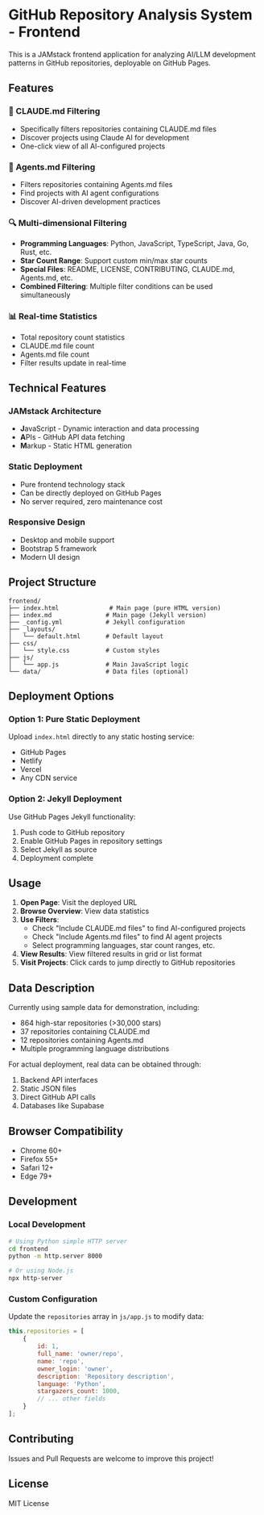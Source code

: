 # GitHub Repository Analysis System - Frontend

This is a JAMstack frontend application for analyzing AI/LLM development patterns in GitHub repositories, deployable on GitHub Pages.

## Features

### 🎯 CLAUDE.md Filtering
- Specifically filters repositories containing CLAUDE.md files
- Discover projects using Claude AI for development
- One-click view of all AI-configured projects

### 🤖 Agents.md Filtering  
- Filters repositories containing Agents.md files
- Find projects with AI agent configurations
- Discover AI-driven development practices

### 🔍 Multi-dimensional Filtering
- **Programming Languages**: Python, JavaScript, TypeScript, Java, Go, Rust, etc.
- **Star Count Range**: Support custom min/max star counts
- **Special Files**: README, LICENSE, CONTRIBUTING, CLAUDE.md, Agents.md, etc.
- **Combined Filtering**: Multiple filter conditions can be used simultaneously

### 📊 Real-time Statistics
- Total repository count statistics
- CLAUDE.md file count
- Agents.md file count
- Filter results update in real-time

## Technical Features

### JAMstack Architecture
- **J**avaScript - Dynamic interaction and data processing
- **A**PIs - GitHub API data fetching
- **M**arkup - Static HTML generation

### Static Deployment
- Pure frontend technology stack
- Can be directly deployed on GitHub Pages
- No server required, zero maintenance cost

### Responsive Design
- Desktop and mobile support
- Bootstrap 5 framework
- Modern UI design

## Project Structure

```
frontend/
├── index.html              # Main page (pure HTML version)
├── index.md               # Main page (Jekyll version)
├── _config.yml            # Jekyll configuration
├── _layouts/
│   └── default.html       # Default layout
├── css/
│   └── style.css          # Custom styles
├── js/
│   └── app.js             # Main JavaScript logic
└── data/                  # Data files (optional)
```

## Deployment Options

### Option 1: Pure Static Deployment
Upload `index.html` directly to any static hosting service:
- GitHub Pages
- Netlify  
- Vercel
- Any CDN service

### Option 2: Jekyll Deployment
Use GitHub Pages Jekyll functionality:
1. Push code to GitHub repository
2. Enable GitHub Pages in repository settings
3. Select Jekyll as source
4. Deployment complete

## Usage

1. **Open Page**: Visit the deployed URL
2. **Browse Overview**: View data statistics
3. **Use Filters**:
   - Check "Include CLAUDE.md files" to find AI-configured projects
   - Check "Include Agents.md files" to find AI agent projects
   - Select programming languages, star count ranges, etc.
4. **View Results**: View filtered results in grid or list format
5. **Visit Projects**: Click cards to jump directly to GitHub repositories

## Data Description

Currently using sample data for demonstration, including:
- 864 high-star repositories (>30,000 stars)
- 37 repositories containing CLAUDE.md
- 12 repositories containing Agents.md
- Multiple programming language distributions

For actual deployment, real data can be obtained through:
1. Backend API interfaces
2. Static JSON files
3. Direct GitHub API calls
4. Databases like Supabase

## Browser Compatibility

- Chrome 60+
- Firefox 55+
- Safari 12+
- Edge 79+

## Development

### Local Development
```bash
# Using Python simple HTTP server
cd frontend
python -m http.server 8000

# Or using Node.js
npx http-server
```

### Custom Configuration
Update the `repositories` array in `js/app.js` to modify data:
```javascript
this.repositories = [
    {
        id: 1,
        full_name: 'owner/repo',
        name: 'repo',
        owner_login: 'owner',
        description: 'Repository description',
        language: 'Python',
        stargazers_count: 1000,
        // ... other fields
    }
];
```

## Contributing

Issues and Pull Requests are welcome to improve this project!

## License

MIT License
